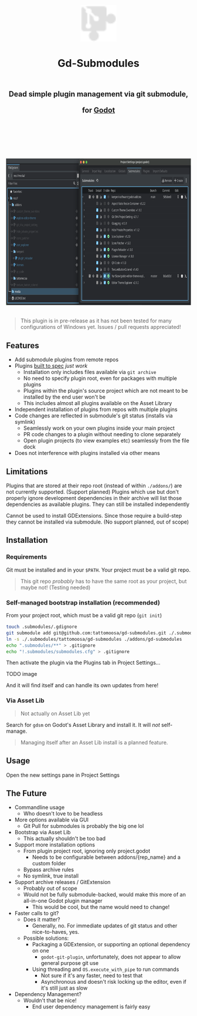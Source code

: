 <div align="center">
	<br/>
	<br/>
	<img src="addons/tattomoosa/git_submodule_plugin/icons/GitPlugin.svg" width="100"/>
	<br/>
	<h1>
		Gd-Submodules
		<br/>
		<br/>
		<sub>
		<sub>
		Dead simple plugin management via git submodule, for <a href="https://godotengine.org/">Godot</a>
		</sub>
		</sub>
		</sub>
		<br/>
		<br/>
		<br/>
	</h1>
	<br/>
	<br/>
	<img src="./media/image.png" height="400">
	<!-- <img src="./readme_images/stress_test.png" height="140"> -->
	<!-- <img src="./readme_images/editor_view.png" height="140"> -->
	<br/>
	<br/>
</div>

> This plugin is in pre-release as it has not been tested for many configurations of Windows yet. Issues / pull requests appreciated!

## Features

* Add submodule plugins from remote repos
* Plugins [built to spec](https://docs.godotengine.org/en/stable/community/asset_library/submitting_to_assetlib.html) *just work*
	* Installation only includes files available via `git archive`
	* No need to specify plugin root, even for packages with multiple plugins
	* Plugins within the plugin's source project which are not meant to be installed by the end user won't be
	* This includes almost all plugins available on the Asset Library
* Independent installation of plugins from repos with multiple plugins
* Code changes are reflected in submodule's git status (installs via symlink)
	* Seamlessly work on your own plugins inside your main project
	* PR code changes to a plugin without needing to clone separately
	* Open plugin projects (to view examples etc) seamlessly from the file dock
* Does not interference with plugins installed via other means

## Limitations

Plugins that are stored at their repo root (instead of within `./addons/`) are not currently supported. (Support planned)
Plugins which use but don't properly ignore development dependencies in their archive will list those
dependencies as available plugins. They can still be installed independently

Cannot be used to install GDExtensions. Since those require a
build-step they cannot be installed via submodule. (No support planned, out of scope)

## Installation

### Requirements

Git must be installed and in your `$PATH`. Your project must be a valid git repo.

> This git repo *probably* has to have the same root as your project, but maybe not! (Testing needed)

### Self-managed bootstrap installation (recommended)

From your project root, which must be a valid git repo (`git init`)

```bash
touch .submodules/.gdignore
git submodule add git@github.com:tattomoosa/gd-submodules.git ./.submodules/tattomoosa/gd-submodules
ln -s ./.submodules/tattomoosa/gd-submodules ./addons/gd-submodules
echo ".submodules/**" > .gitignore
echo "!.submodules/submodules.cfg" > .gitignore
```

Then activate the plugin via the Plugins tab in Project Settings...

TODO image

And it will find itself and can handle its own updates from here!

### Via Asset Lib

> Not actually on Asset Lib yet

Search for `gdsm` on Godot's Asset Library and install it. It will *not* self-manage.

> Managing itself after an Asset Lib install is a planned feature.

## Usage

Open the new settings pane in Project Settings

## The Future

* Commandline usage
	* Who doesn't love to be headless
* More options available via GUI
	* Git Pull for submodules is probably the big one lol
* Bootstrap via Asset Lib
	* This actually shouldn't be too bad
* Support more installation options
	* From plugin project root, ignoring only project.godot
		* Needs to be configurable between addons/{rep_name} and a custom folder
	* Bypass archive rules
	* No symlink, true install
* Support archive releases / GitExtension
	* Probably out of scope
	* Would not be fully submodule-backed, would make this more of an all-in-one Godot plugin manager
		* This would be cool, but the name would need to change!
* Faster calls to git?
	* Does it matter?
		* Generally, no. For immediate updates of git status and other nice-to-haves, yes.
	* Possible solutions:
		* Packaging a GDExtension, or supporting an optional dependency on one
			* `godot-git-plugin`, unfortunately, does not appear to allow general purpose git use
		* Using threading and `OS.execute_with_pipe` to run commands
			* Not sure if it's any faster, need to test that
			* Asynchronous and doesn't risk locking up the editor, even if it's still just as slow
* Dependency Management?
	* Wouldn't that be nice!
		* End user dependency management is fairly easy